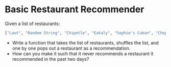 # Basic Restaurant Recommender

Given a list of restaurants:

```python
["Laut", "Random String", "Chipotle", "Eataly", "Sophie's Cuban", "Chop't", "Potbelly's"]
```

- Write a function that takes the list of restaurants, shuffles the list, and one by one pops out a restaurant as a recommendation.
- How can you make it such that it never recommends a restaurant it recommended in the past two days?
